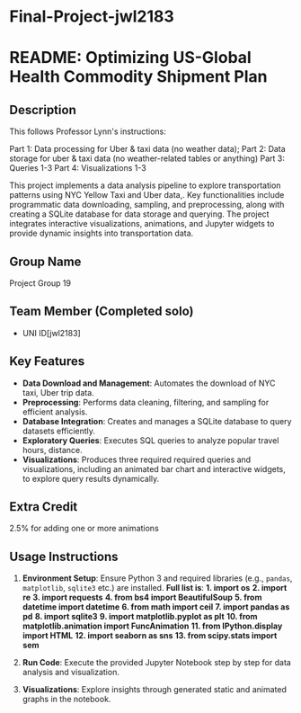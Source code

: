 # Final-Project-jwl2183

# README: Optimizing US-Global Health Commodity Shipment Plan

## Description
This follows Professor Lynn's instructions: 

Part 1: Data processing for Uber & taxi data (no weather data);
Part 2: Data storage for uber & taxi data (no weather-related tables or anything)
Part 3: Queries 1-3
Part 4: Visualizations 1-3

This project implements a data analysis pipeline to explore transportation patterns using NYC Yellow Taxi and Uber data,. Key functionalities include programmatic data downloading, sampling, and preprocessing, along with creating a SQLite database for data storage and querying. The project integrates interactive visualizations, animations, and Jupyter widgets to provide dynamic insights into transportation data.

## Group Name
Project Group 19

## Team Member (Completed solo)
- UNI ID[jwl2183]

## Key Features
- **Data Download and Management**: Automates the download of NYC taxi, Uber trip data.
- **Preprocessing**: Performs data cleaning, filtering, and sampling for efficient analysis.
- **Database Integration**: Creates and manages a SQLite database to query datasets efficiently.
- **Exploratory Queries**: Executes SQL queries to analyze popular travel hours, distance.
- **Visualizations**: Produces three required required queries and visualizations, including an animated bar chart and interactive widgets, to explore query results dynamically.

## Extra Credit
2.5% for adding one or more animations

## Usage Instructions
1. **Environment Setup**: Ensure Python 3 and required libraries (e.g., `pandas`, `matplotlib`, `sqlite3` etc.) are installed.
**Full list is**:
**1. import os**
**2. import re**
**3. import requests**
**4. from bs4 import BeautifulSoup**
**5. from datetime import datetime**
**6. from math import ceil**
**7. import pandas as pd**
**8. import sqlite3**
**9. import matplotlib.pyplot as plt**
**10. from matplotlib.animation import FuncAnimation**
**11. from IPython.display import HTML**
**12. import seaborn as sns**
**13. from scipy.stats import sem**



2. **Run Code**: Execute the provided Jupyter Notebook step by step for data analysis and visualization.
3. **Visualizations**: Explore insights through generated static and animated graphs in the notebook.

